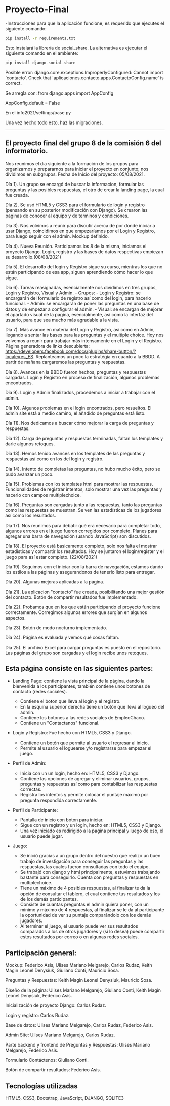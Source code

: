 # Proyecto-Final
-Instrucciones para que la aplicación funcione, es requerido que ejecutes el siguiente comando:
```bash
pip install -r requirements.txt
```
Esto instalará la librería de social_share. La alternativa es ejecutar el siguiente comando en el ambiente:

```bash
pip install django-social-share
```

Posible error: django.core.exceptions.ImproperlyConfigured: Cannot import 'contacto'. Check that 'aplicaciones.contacto.apps.ContactoConfig.name' is correct.

Se arregla con: from django.apps import AppConfig

AppConfig.default = False

En el info2021/settings/base.py

Una vez hecho todo esto, haz las migraciones.

--------------------------------------------------------------------------------------------------------------------------------------------------------------------
El proyecto final del grupo 8 de la comisión 6 del informatorio.
--------------------------------------
Nos reunimos el día siguiente a la formación de los grupos para organizarnos y prepararnos para iniciar el proyecto en conjunto; nos dividimos en subgrupos.
Fecha de Inicio del proyecto: 05/08/2021.

Día 1). Un grupo se encargó de buscar la informacion, formular las preguntas y las posibles respuestas, el otro de crear la landing page, la cual fue creada.

Día 2). Se usó HTML5 y CSS3 para el formulario de login y registro (pensando en su posterior modificación con Django). Se crearon las paginas de conocer al equipo y de terminos y condiciones.

Día 3). Nos volvímos a reunir para discutir acerca de por donde iniciar a usar Django, coincidimos en que empezaríamos por el Login y Registro, para luego seguir con el admin. Mockup definido.

Día 4). Nueva Reunión. Participamos los 8 de la misma, iniciamos el proyecto Django. Login, registro y las bases de datos respectivas empiezan su desarrollo.(08/08/2021)

Día 5). El desarrollo del login y Registro sigue su curso, mientras los que no están participando de esa app, siguen aprendiendo cómo hacer lo que sigue.

Día 6). Tareas reasignadas, esencialmente nos dividimos en tres grupos, Login y Registro, Visual y Admin. 
       - Grupos: 
              - Login y Registro: se encargarán del formulario de registro así como del login, para hacerlo funcional.
              - Admin: se encargarán de poner las preguntas en una base de datos y de empezar a configurar el admin.
              - Visual: se encargan de mejorar el apartado visual de la página, esencialmente, así como la interfaz del usuario, para que sea mucho más
              agradable a la vista.
              
Día 7). Más avance en materia del Login y Registro, así como en Admin, llegando a sentar las bases para las preguntas y el multiple choice. Hoy nos volvemos a reunir para trabajar más intensamente en el Login y el Registro. Página generadora de links descubierta: https://developers.facebook.com/docs/plugins/share-button/?locale=es_ES. Replanteamos un poco la estratégia en cuanto a la BBDD. A partir de mañana cargaremos las preguntas y respuestas.             

Día 8). Avances en la BBDD fueron hechos, preguntas y respuestas cargadas. Login y Registro en proceso de finalización, algunos problemas encontrados.

Día 9). Login y Admin finalizados, procedemos a iniciar a trabajar con el admin.

Día 10). Algunos problemas en el login encontrados, pero resueltos. El admin site está a medio camino, el añadido de preguntas está listo.

Día 11). Nos dedicamos a buscar cómo mejorar la carga de preguntas y respuestas.

Día 12). Carga de preguntas y respuestas terminadas, faltan los templates y darle algunos retoques.

Día 13). Hemos tenido avances en los templates de las preguntas y respuestas así como en los del login y registro.

Dia 14). Intento de completas las preguntas, no hubo mucho éxito, pero se pudo avanzar un poco.

Día 15). Problemas con los templates html para mostrar las respuestas. Funcionalidades de registrar intentos, solo mostrar una vez las preguntas y hacerlo con campos multiplechoice.

Día 16). Preguntas son cargadas junto a las respuestas, tanto las preguntas como las respuestas se muestran. Se ven las estadísticas de los jugadores así como los resultados.

Día 17). Nos reunimos para debatir qué era necesario para completar todo, algunos errores en el juego fueron corregidos por completo. Planes para agregar una barra de navegación (usando JavaScript) son discutidos. 

Día 18). El proyecto está basicamente completo, solo nos falta el mostrar estadisticas y compartir los resultados. Hoy se juntaron el login/register y el juego para así estar completo. (22/08/2021)

Día 19). Seguimos con el iniciar con la barra de navegación, estamos dando los estilos a las páginas y asegurandonos de tenerlo listo para entregar.

Día 20). Algunas mejoras aplicadas a la página.

Día 21). La aplicacion "contacto" fue creada, posibilitando una mejor gestión del contacto. Botón de compartir resultados fue implementado.

Día 22). Probamos que en los que están participando el proyecto funcione correctamente. Corregimos algunos errores que surgían en algunos aspectos.

Día 23). Botón de modo nocturno implementado.

Día 24). Página es evaluada y vemos qué cosas faltan.

Día 25). El archivo Excel para cargar preguntas es puesto en el repositorio. Las páginas del grupo son cargadas y el login recibe unos retoques.

Esta página consiste en las siguientes partes:
----------------------------
 - Landing Page: contiene la vista principal de la página, dando la bienvenida a los participantes, también contiene unos botones de contacto (redes sociales).
    - Contiene el boton que lleva al login y el registro.
    - En la esquina superior derecha tiene un botón que lleva al logueo del admin.
    - Contiene los botones a las redes sociales de EmpleoChaco.
    - Contiene un "Contactanos" funcional.
    
 - Login y Registro: Fue hecho con HTML5, CSS3 y Django.
    - Contiene un botón que permite al usuario el regresar al inicio. 
    - Permite al usuario el loguearse y/o registrarse para empezar el juego.
     
 - Perfil de Admin:
    -  Inicia con un un login, hecho en: HTML5, CSS3 y Django.
    -  Contiene las opciones de agregar y eliminar usuarios, grupos, preguntas y respuestas así como para contabilizar las respuestas correctas.  
    -  Registra los intentos y permite colocar el puntaje máximo por pregunta respondida correctamente.
    
 - Perfil de Participante:
    - Pantalla de inicio con boton para iniciar.
    - Sigue con un registro y un login, hecho en: HTML5, CSS3 y Django. 
    - Una vez iniciado es redirigido a la pagina principal y luego de eso, el usuario puede jugar. 
 
 - Juego:
    - Se inició gracias a un grupo dentro del nuestro que realizó un buen trabajo de investigación para conseguir las preguntas y las respuestas, las cuales fueron consultadas con todo el equipo. 
    - Se trabajó con django y html principalmente, estuvimos trabajando bastante para conseguirlo. Cuenta con preguntas y respuestas en multiplechoice.
    - Tiene un máximo de 4 posibles respuestas, al finalizar te da la opción de consultar el tablero, el cual contiene tus resultados y los de los demás participantes.
    - Consiste de cuantas preguntas el admin quiera poner, con un mínimo y máximo de 4 respuestas, al finalizar se le da al participante la oportunidad de ver su puntaje comparándolo con los demás jugadores. 
    - Al terminar el juego, el usuario puede ver sus resultados comparados a los de otros jugadores y (si lo desea) puede compartir estos resultados por correo o en algunas redes sociales.


 Participación general:
 ------------------
 Mockup: Federico Asis, Ulises Mariano Melgarejo, Carlos Rudaz, Keith Magin Leonel Denysiuk, Giuliano Conti, Mauricio Sosa.
 
 Preguntas y Respuestas: Keith Magin Leonel Denysiuk, Mauricio Sosa.
 
 Diseño de la página: Ulises Mariano Melgarejo, Giuliano Conti, Keith Magin Leonel Denysiuk, Federico Asis.
 
 Inicialización de proyecto Django: Carlos Rudaz.
 
 Login y registro: Carlos Rudaz.
 
 Base de datos: Ulises Mariano Melgarejo, Carlos Rudaz, Federico Asis.
 
 Admin Site: Ulises Mariano Melgarejo, Carlos Rudaz.
 
 Parte backend y frontend de Preguntas y Respuestas: Ulises Mariano Melgarejo, Federico Asis.
 
 Formulario Contáctenos: Giuliano Conti.
 
 Botón de compartir resultados: Federico Asis.
 
 
 Tecnologías utilizadas
 ----------------------
 HTML5, CSS3, Bootstrap, JavaScript, DJANGO, SQLITE3
